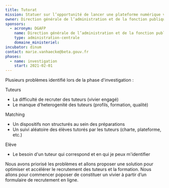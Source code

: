 ```yaml
---
title: Tutorat
mission: Statuer sur l’opportunité de lancer une plateforme numérique visant à développer le tutorat pour les élèves des classes préparatoires Talents du service public.
owner: Direction générale de l’administration et de la fonction publique
sponsors:
  - acronym: DGAFP
    name: Direction générale de l’administration et de la fonction publique 
    type: administration-centrale
    domaine_ministeriel: 
incubator: dinum
contact: marie.vanhaecke@beta.gouv.fr
phases:
  - name: investigation
    start: 2021-02-01
---
```


Plusieurs problèmes identifié lors de la phase d'investigation : 

Tuteurs
- La difficulté de recruter des tuteurs (vivier engagé)
- Le manque d'heterogenité des tuteurs (profils, formation, qualité)

Matching
- Un dispositifs non structurés au sein des préparations
- Un suivi aléatoire des élèves tutorés par les tuteurs (charte, plateforme, etc.)

Elève
- Le besoin d'un tuteur qui correspond et en qui je peux m'identifier

Nous avons priorisé les problèmes et allons proposer une solution pour optimiser et accélérer le recrutement des tuteurs et la formation.
Nous allons pour commencer poposer de constituer un vivier à partir d’un formulaire de recrutement en ligne.
